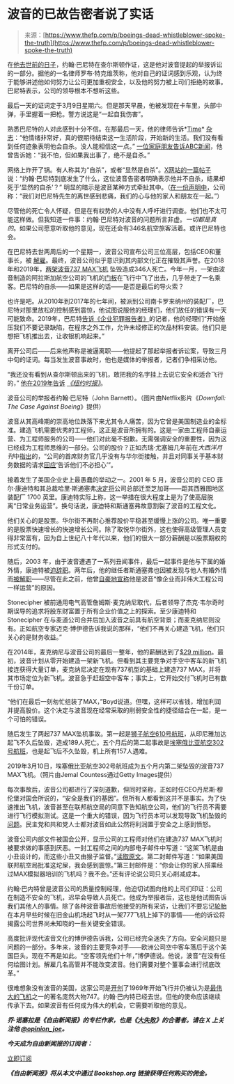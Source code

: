 <!--yml

category: 未分类

date: 2024-05-29 12:43:21

-->

# 波音的已故告密者说了实话

> 来源：[https://www.thefp.com/p/boeings-dead-whistleblower-spoke-the-truth](https://www.thefp.com/p/boeings-dead-whistleblower-spoke-the-truth)

在[他去世前的日子](https://fortune.com/2024/03/16/boeing-whistleblower-found-dead-john-barnett-737-max/)，约翰·巴尼特在查尔斯顿作证，这是他对波音提起的举报诉讼的一部分。据他的一名律师罗布·特克维茨称，他对自己的证词感到乐观，认为终于能够讲述他如何努力让公司更加重视安全，以及他的努力被上司们拒绝的故事。巴尼特表示，公司的领导根本不想听这些。

最后一天的证词定于3月9日星期六。但是那天早晨，他被发现在卡车里，头部中弹，手里握着一把枪。警方说这是“一起自我伤害”。

熟悉巴尼特的人对此感到十分不信。在那最后一天，他的律师告诉*[Time](https://time.com/6900123/boeing-whistleblower-john-barnett-found-dead-deposition-safety/)* [杂志](https://time.com/6900123/boeing-whistleblower-john-barnett-found-dead-deposition-safety/)：“他情绪非常好，真的很期待结束这一生活阶段，开始新的生活。我们没有看到任何迹象表明他会自杀。没人能相信这一点。” [一位家庭朋友告诉ABC新闻](https://twitter.com/stillgray/status/1768741071050457460)，他曾告诉她：“我不怕，但如果我出事了，绝不是自杀。”

网络上炸开了锅。有人称其为“自杀”，或者“显然是自杀”。[X网站的一篇帖子](https://twitter.com/RochesterRadar/status/1772271327543525508)说：“约翰·巴尼特到底发生了什么，这位波音告密者明确表示他并不自杀，结果却死于‘显然的自杀’？” 明显的暗示是波音某种方式牵扯其中。（[在一份声明中](https://www.msn.com/en-us/money/companies/boeing-whistleblower-john-barnett-found-dead-amid-depositions-against-plane-company/ar-BB1jKK6d)，公司称：“我们对巴尼特先生的离世感到悲痛，我们的心与他的家人和朋友在一起。”）

尽管他的死亡令人怀疑，但是在有权势的人中没有人呼吁进行调查。他们也不太可能这样做。但我知道一件事：约翰·巴尼特对波音的问题所言非虚。*一切都是真的*。如果公司愿意听取他的意见，现在还会有346名航空旅客活着。或许巴尼特也会。

在巴尼特去世两周后的一个星期一，波音公司宣布公司三位高层，包括CEO和董事长，被 [解雇](https://www.nytimes.com/2024/03/25/business/boeing-ceo-steps-down.html)。最终，波音公司似乎意识到其内部文化正在摧毁其声誉。在2018年和2019年，[两架波音737 MAX飞机](https://www.businessinsider.com/boeing-737-max-timeline-history-full-details-2019-9) 坠毁造成346人死亡。今年一月，一架由波音制造的阿拉斯加航空公司的飞机的[门板](https://www.cnn.com/2024/01/08/us/alaska-airlines-plug-door-found-investigation-monday/index.html)在飞行中飞了出去，几乎带走了一名乘客。巴尼特的自杀——如果是这样的话——是否是最后的导火索？

也许是吧。从2010年到2017年的七年间，被派到公司南卡罗来纳州的装配厂，巴尼特对那里放松的控制感到震惊，他试图说服他的经理们，他们放任的错误有一天可能致命。2019年，巴尼特[告诉《企业犯罪报告者》](https://www.forbes.com/sites/marisagarcia/2024/03/12/boeings-flawed-speak-up-policy-and-the-death-of-a-whistleblower/#:~:text=Barnett%20was%20critical%20of%20the%20leadership%20at%20the,he%20told%20the%20Corporate%20Crime%20Reporter%20in%202019.)的记者，他的经理们“开始施压我们不要记录缺陷，在程序之外工作，允许未经修正的次品材料安装。他们只是想把飞机推出去，让收银机响起来。”

离开公司后——后来他声称是被逼离职——他提起了那起举报者诉讼案，导致三月中旬的证词。每当发生波音事故时，他也是媒体的举报者，记者们争相采访他。

“我还没有看到从查尔斯顿出来的飞机，敢把我的名字挂上去说它安全和适合飞行的，” [他在2019年告诉](https://www.nytimes.com/2019/04/20/business/boeing-dreamliner-production-problems.html) *[《纽约时报》](https://www.nytimes.com/2019/04/20/business/boeing-dreamliner-production-problems.html)*。

波音公司的举报者约翰·巴尼特（John Barnett）。（图片由Netflix影片《*Downfall: The Case Against Boeing*》提供）

波音从其高峰期的崇高地位跌落下来尤其令人痛苦，因为它曾是美国制造业的金标准。建造飞机需要优秀的工程师，这正是波音所拥有的。这是一家由工程师自豪运营、为工程师服务的公司——他们对此毫不抱歉。无需强调安全的重要性，因为这已经成为工程师思维的一部分。公司的股价？正如杰瑞·尤塞姆几年前在*大西洋月刊*中[指出](https://www.theatlantic.com/ideas/archive/2019/11/how-boeing-lost-its-bearings/602188/)的，“公司的首席财务官几乎没有与华尔街接触，并且对同事关于基本财务数据的请求[回应](https://money.cnn.com/magazines/fortune/fortune_archive/2000/10/02/288426/)‘告诉他们不必担心’”。

接着发生了美国企业史上最愚蠢的举动之一。2001 年 5 月，波音公司的 CEO 菲尔·康迪特和其总裁哈里·斯通塞弗[决定将](https://hbr.org/2001/10/inside-boeings-big-move)公司总部迁至芝加哥——距其西雅图地区装配厂 1700 英里。康迪特实际上称，这一举措在很大程度上是为了使高层脱离“日常业务运营”。换句话说，康迪特和斯通塞弗故意割裂了波音的工程文化。

他们关心的是股票。华尔街不再耐心推荐股价平稳甚至缓慢上涨的公司。唯一重要的是股票快速增长的快速增长公司。除了取悦华尔街外，这也使得高级管理人员变得非常富有，因为自上世纪八十年代以来，他们的很大一部分薪酬是以股票期权的形式支付的。

随后，2003 年，由于波音遭遇了一系列丑闻事件，最后一起事件是他与下属的婚外情，康迪特被[迫辞职](https://www.latimes.com/archives/la-xpm-2003-dec-02-fi-boeing2-story.html)。两年后，他的继任者斯通塞弗也因被发现与他人有婚外情而[被解职](https://www.wsj.com/articles/SB111019724886272076)——尽管在此之前，他曾[自豪地宣称](https://www.seattletimes.com/pacific-nw-magazine/a-behind-the-scenes-look-at-boeings-shifting-leadership-landscape-and-its-profound-effects/)他是波音“像企业而非伟大工程公司一样运营”的原因。

Stonecipher 被前通用电气高管詹姆斯·麦克纳尼取代，后者领导了杰克·韦尔奇时期误导的追求将股东财富置于所有企业价值之上的探索。至少康迪特和 Stonecipher 在与麦道公司合并后加入波音之前具有航空背景；而麦克纳尼则没有。正如航空专家迈克·博伊德告诉我说的那样，“他们不再关心建造飞机，他们只关心的是财务收益。”

在2014年，麦克纳尼与波音公司的最后一整年，他的薪酬达到了[$29 million](https://www.seattletimes.com/business/boeing-ceo-took-home-almost-29m-last-year/)。最初，波音计划从零开始建造一架新飞机。但看到其主要竞争对手空中客车的新飞机接连获得大量订单，麦克纳尼决定在现有737机型的基础上建造737 MAX，并将其市场定位为新飞机。波音急于赶超空中客车；事实上，它开始交付飞机时已有数千份订单。

“他们在最后一刻匆忙组装了MAX，”Boyd说道。但嘿，这样可以省钱，增加利润并提高股价。这个决定与波音现在经常采取的削弱安全性的捷径结合在一起，是一个可怕的错误。

随后发生了两起737 MAX坠机事故。第一起是[狮子航空610号航班](https://archive.ph/DcQRJ)，从印尼雅加达起飞不久后坠毁，造成189人死亡。五个月后的第二起事故是[埃塞俄比亚航空302号航班](https://www.politico.com/story/2019/03/17/ethiopia-plane-crash-boeing-1224259)，也是起飞后不久坠毁，机上所有157人遇难。

2019年3月10日，埃塞俄比亚航空302号航班成为五个月内第二架坠毁的波音737 MAX飞机。（照片由Jemal Countess通过Getty Images提供）

每次事故后，波音公司都进行了深刻道歉，但同时坚称，正如时任CEO丹尼斯·穆伦堡对国会所说的，“安全是我们的基因”。但所有人都看到这并不是事实。为了快速推出飞机，波音甚至在联邦航空局的同意下告知航空公司，他们的飞行员不需要进行飞行模拟测试。这是一个重大的错误，因为飞行员本可以发现导致飞机坠毁的[问题](https://www.theverge.com/2019/3/22/18275736/boeing-737-max-plane-crashes-grounded-problems-info-details-explained-reasons#B10ojB)。民主党和共和党人士都对波音如此公然将利润置于安全之上感到愤怒。

波音公司内部文件被国会公开，显示公司的工程师对他们在建造737 MAX飞机时被要求做的事感到厌恶。一封工程师之间的内部电子邮件中写道：“这架飞机是由小丑设计的，而这些小丑又由猴子监督。”[读取原文](https://www.bloomberg.com/view/articles/2020-01-10/-designed-by-clowns-and-supervised-by-monkeys-the-737-max-story)。第二封邮件写道：“如果美国联邦航空局批准这坨屎，我会感到震惊。”第三封邮件是：“你会让你的家人搭乘经过MAX模拟器培训的飞机吗？我不会。”还有评论说公司只关心削减成本。

约翰·巴内特曾是波音公司的质量控制经理，他迫切试图向他的上司们印证：公司在制造不安全的飞机，迟早会导致人员死亡。他成为举报者后，这也是他试图告诉我们其他人的事情。除了各种波音事故后他接受的所有采访，让我们不要忘记[轮胎](https://www.sfgate.com/travel/article/sfo-united-flight-lost-tire-parking-lot-18712182.php)在本月早些时候在旧金山机场起飞时从一架777飞机上掉下的事情——他的诉讼将揭露公司世界尚未知晓的一些关键安全错误。

高度批评现代波音文化的博伊德告诉我，公司已经完全迷失了方向。安全问题只是问题的一部分。多年来，波音的主要竞争对手——欧洲公司空中客车落后于这个美国巨头。现在不再是如此。“空客领先他们十年，”博伊德说。他说，波音“在没有任何绘图计划。解雇几名高管并不能改变波音。他们需要对整个董事会进行彻底改革。”

很难想象没有波音的美国，这家公司是[开创](https://www.bbc.com/future/article/20180928-boeing-747-50-years-of-the-jumbo-jet)了1969年开始飞行并仍被认为是[最伟大的飞机](https://nypost.com/2019/02/23/how-the-first-747-took-off-and-changed-aviation-forever/)之一的著名庞然大物747。约翰·巴内特已经去世。但他的使命应该继续传承下去。如果波音有任何成为伟大的机会，它需要听取他的意见。

***乔·诺塞拉是《自由新闻报》的专栏作家，也是《[大失败](https://bookshop.org/p/books/the-big-fail-what-the-pandemic-revealed-about-who-america-protects-and-who-it-leaves-behind-joe-nocera/19667924?ean=9780593331026)》的合著者。请在 X 上关注他 [@opinion_joe](https://twitter.com/opinion_joe)。***

***今天成为自由新闻报的订阅者：***

[立即订阅](%%checkout_url%%)

***《自由新闻报》将从本文中通过 Bookshop.org 链接获得任何购买的佣金。***
